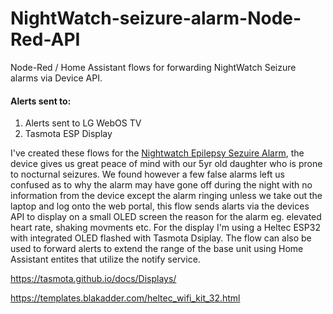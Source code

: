 # NightWatch-seizure-alarm-Node-Red-API

Node-Red / Home Assistant flows for forwarding NightWatch Seizure alarms via Device API.

#### Alerts sent to:
1. Alerts sent to LG WebOS TV
1. Tasmota ESP Display


I've created these flows for the [Nightwatch Epilepsy Sezuire Alarm](https://nightwatchepilepsy.com/), the device gives us great peace of mind with our 5yr old daughter who is prone to nocturnal seizures. We found however a few false alarms left us confused as to why the alarm may have gone off during the night with no information from the device except the alarm ringing unless we take out the laptop and log onto the web portal, this flow sends alarts via the devices API to display on a small OLED screen the reason for the alarm eg. elevated heart rate, shaking movments etc. For the display I'm using a Heltec ESP32 with integrated OLED flashed with Tasmota Dsiplay. The flow can also be used to forward alerts to extend the range of the base unit using Home Assistant entites that utilize the notify service.

https://tasmota.github.io/docs/Displays/

https://templates.blakadder.com/heltec_wifi_kit_32.html
